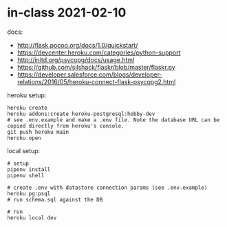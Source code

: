 # in-class 2021-02-10

docs:
* <http://flask.pocoo.org/docs/1.0/quickstart/>
* <https://devcenter.heroku.com/categories/python-support>
* <http://initd.org/psycopg/docs/usage.html>
* <https://github.com/silshack/flaskr/blob/master/flaskr.py>
* <https://developer.salesforce.com/blogs/developer-relations/2016/05/heroku-connect-flask-psycopg2.html>


heroku setup:

```
heroku create
heroku addons:create heroku-postgresql:hobby-dev
# see .env.example and make a .env file. Note the database URL can be copied directly from heroku's console.
git push heroku main
heroku open
```

local setup:

```
# setup
pipenv install
pipenv shell

# create .env with datastore connection params (see .env.example)
heroku pg:psql
# run schema.sql against the DB

# run
heroku local dev
```